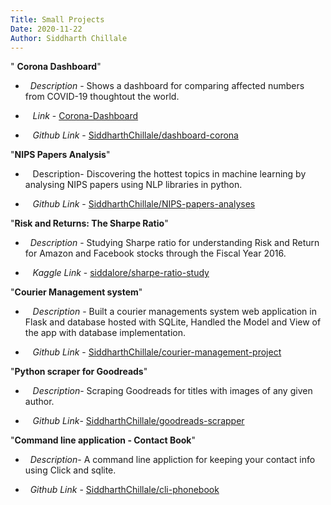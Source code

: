 ```yaml
---
Title: Small Projects
Date: 2020-11-22
Author: Siddharth Chillale
---
```


" **Corona Dashboard**"

*   *Description* - Shows a dashboard for comparing affected numbers from COVID-19 thoughtout the world.

*    *Link* - [Corona-Dashboard](https://covid-19-visual.herokuapp.com/)

*    *Github Link* - [SiddharthChillale/dashboard-corona](https://github.com/SiddharthChillale/dashboard-corona)

"**NIPS Papers Analysis**"

*    Description- Discovering the hottest topics in machine learning by analysing NIPS papers using NLP libraries in python.

*    *Github Link* - [SiddharthChillale/NIPS-papers-analyses](https://github.com/SiddharthChillale/NIPS-papers-analyses)

"**Risk and Returns: The Sharpe Ratio**"

*   *Description* - Studying Sharpe ratio for understanding Risk and Return for Amazon and Facebook stocks through the Fiscal Year 2016.

*    *Kaggle Link* - [siddalore/sharpe-ratio-study](https://www.kaggle.com/siddalore/sharpe-ratio-study)

"**Courier Management system**"

*    *Description* - Built a courier managements system web application in Flask and database hosted with SQLite, Handled the Model and View of the app with database implementation.

*    *Github Link* - [SiddharthChillale/courier-management-project](https://github.com/SiddharthChillale/courier-management-project/)

"**Python scraper for Goodreads**"

*    *Description*- Scraping Goodreads for titles with images of any given author.

*    *Github Link*- [SiddharthChillale/goodreads-scrapper](https://github.com/SiddharthChillale/goodreads-scrapper)

"**Command line application - Contact Book**"

*   *Description*- A command line appliction for keeping your contact info using Click and sqlite.

*   *Github Link* - [SiddharthChillale/cli-phonebook](https://github.com/SiddharthChillale/cli-phonebook)
